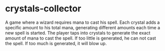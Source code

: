 # crystals-collector

A game where a wizard requires mana to cast his spell. Each crystal adds a specific
amount to his total mana, generating different amounts each time a new spell is started.
The player taps into crystals to generate the exact amount of mana to cast the spell. If
too little is generated, he can not cast the spell. If too much is generated, it will blow up.
